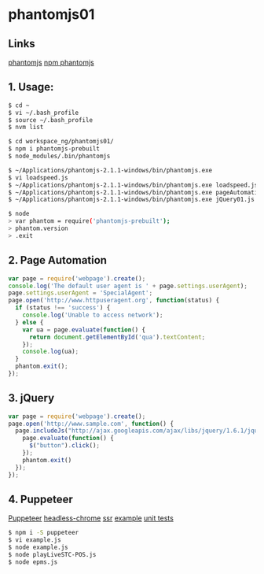 # phantomjs01

## Links
[phantomjs](http://phantomjs.org/page-automation.html)
[npm phantomjs](https://www.npmjs.com/package/phantomjs)

## 1. Usage:
```sh
$ cd ~
$ vi ~/.bash_profile
$ source ~/.bash_profile
$ nvm list

$ cd workspace_ng/phantomjs01/
$ npm i phantomjs-prebuilt
$ node_modules/.bin/phantomjs

$ ~/Applications/phantomjs-2.1.1-windows/bin/phantomjs.exe
$ vi loadspeed.js
$ ~/Applications/phantomjs-2.1.1-windows/bin/phantomjs.exe loadspeed.js http://www.google.com
$ ~/Applications/phantomjs-2.1.1-windows/bin/phantomjs.exe pageAutomation.js
$ ~/Applications/phantomjs-2.1.1-windows/bin/phantomjs.exe jQuery01.js

$ node
> var phantom = require('phantomjs-prebuilt');
> phantom.version
> .exit
```

## 2. Page Automation
```js
var page = require('webpage').create();
console.log('The default user agent is ' + page.settings.userAgent);
page.settings.userAgent = 'SpecialAgent';
page.open('http://www.httpuseragent.org', function(status) {
  if (status !== 'success') {
    console.log('Unable to access network');
  } else {
    var ua = page.evaluate(function() {
      return document.getElementById('qua').textContent;
    });
    console.log(ua);
  }
  phantom.exit();
});
```

## 3. jQuery
```js
var page = require('webpage').create();
page.open('http://www.sample.com', function() {
  page.includeJs("http://ajax.googleapis.com/ajax/libs/jquery/1.6.1/jquery.min.js", function() {
    page.evaluate(function() {
      $("button").click();
    });
    phantom.exit()
  });
});
```

## 4. Puppeteer
[Puppeteer](https://developers.google.com/web/tools/puppeteer/get-started)
[headless-chrome](https://developers.google.com/web/updates/2017/04/headless-chrome)
[ssr](https://developers.google.com/web/tools/puppeteer/articles/ssr)
[example](https://medium.com/@e_mad_ehsan/getting-started-with-puppeteer-and-chrome-headless-for-web-scrapping-6bf5979dee3e)
[unit tests](https://ropig.com/blog/end-end-tests-dont-suck-puppeteer/)

```sh
$ npm i -S puppeteer
$ vi example.js
$ node example.js
$ node playLiveSTC-POS.js
$ node epms.js
```

